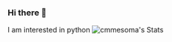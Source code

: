 ### Hi there 👋

I am interested in python
![cmmesoma's Stats](https://github-readme-stats.vercel.app/api?username=cmmesoma&theme=vue-dark&show_icons=true&hide_border=true&count_private=true)
